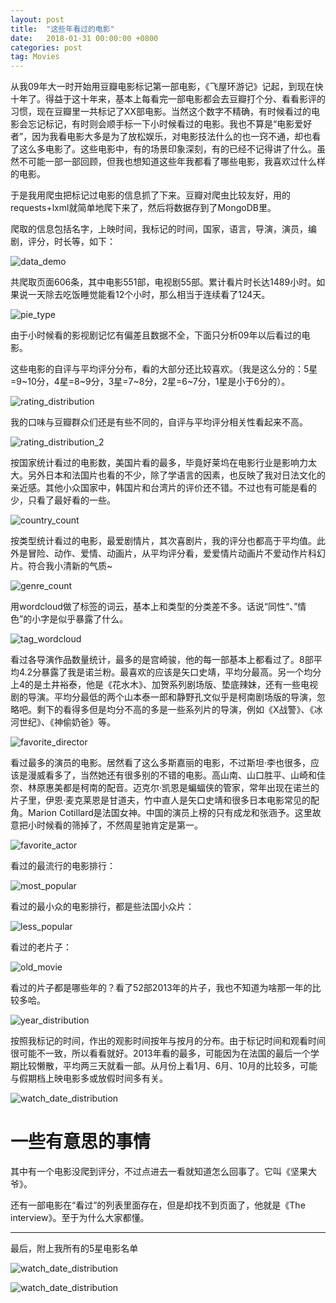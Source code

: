 ```yaml
---
layout: post
title:  "这些年看过的电影"
date:   2018-01-31 00:00:00 +0800
categories: post
tag: Movies
---
```


从我09年大一时开始用豆瓣电影标记第一部电影，《飞屋环游记》记起，到现在快十年了。得益于这十年来，基本上每看完一部电影都会去豆瓣打个分、看看影评的习惯，现在豆瓣里一共标记了XX部电影。当然这个数字不精确，有时候看过的电影会忘记标记，有时则会顺手标一下小时候看过的电影。我也不算是“电影爱好者”，因为我看电影大多是为了放松娱乐，对电影技法什么的也一窍不通，却也看了这么多电影了。这些电影中，有的场景印象深刻，有的已经不记得讲了什么。虽然不可能一部一部回顾，但我也想知道这些年我都看了哪些电影，我喜欢过什么样的电影。

于是我用爬虫把标记过电影的信息抓了下来。豆瓣对爬虫比较友好，用的requests+lxml就简单地爬下来了，然后将数据存到了MongoDB里。

爬取的信息包括名字，上映时间，我标记的时间，国家，语言，导演，演员，编剧，评分，时长等，如下：

![data_demo](/assets/watched-movies/data_demo.png)

共爬取页面606条，其中电影551部，电视剧55部。累计看片时长达1489小时。如果说一天除去吃饭睡觉能看12个小时，那么相当于连续看了124天。

![pie_type](/assets/watched-movies/pie_type.png)

由于小时候看的影视剧记忆有偏差且数据不全，下面只分析09年以后看过的电影。

这些电影的自评与平均评分分布，看的大部分还比较喜欢。（我是这么分的：5星=9~10分，4星=8~9分，3星=7~8分，2星=6~7分，1星是小于6分的）。

![rating_distribution](/assets/watched-movies/rating_distribution.png)

我的口味与豆瓣群众们还是有些不同的，自评与平均评分相关性看起来不高。

![rating_distribution_2](/assets/watched-movies/rating_distribution_2.png)

按国家统计看过的电影数，美国片看的最多，毕竟好莱坞在电影行业是影响力太大。另外日本和法国片也看的不少，除了学语言的因素，也反映了我对日法文化的亲近感。其他小众国家中，韩国片和台湾片的评价还不错。不过也有可能是看的少，只看了最好看的一些。

![country_count](/assets/watched-movies/country_count.png)

按类型统计看过的电影，最爱剧情片，其次喜剧片，我的评分也都高于平均值。此外是冒险、动作、爱情、动画片，从平均评分看，爱爱情片动画片不爱动作片科幻片。符合我小清新的气质~

![genre_count](/assets/watched-movies/gerne_count.png)

用wordcloud做了标签的词云，基本上和类型的分类差不多。话说“同性“、”情色”的小字是似乎暴露了什么。

![tag_wordcloud](/assets/watched-movies/tag_wordcloud.png)

看过各导演作品数量统计，最多的是宫崎骏，他的每一部基本上都看过了。8部平均4.2分暴露了我是诺兰粉。最喜欢的应该是矢口史靖，平均分最高。另一个均分上4的是土井裕泰，他是《花水木》、加贺系列剧场版、垫底辣妹，还有一些电视剧的导演。平均分最低的两个山本泰一郎和静野孔文似乎是柯南剧场版的导演，忽略吧。剩下的看得多但是均分不高的多是一些系列片的导演，例如《X战警》、《冰河世纪》、《神偷奶爸》等。

![favorite_director](/assets/watched-movies/favorite_director.png)

看过最多的演员的电影。居然看了这么多斯嘉丽的电影，不过斯坦·李也很多，应该是漫威看多了，当然她还有很多别的不错的电影。高山南、山口胜平、山崎和佳奈、林原惠美都是柯南的配音。迈克尔·凯恩是蝙蝠侠的管家，常年出现在诺兰的片子里，伊恩·麦克莱恩是甘道夫，竹中直人是矢口史靖和很多日本电影常见的配角。Marion Cotillard是法国女神。中国的演员上榜的只有成龙和张涵予。这里故意把小时候看的筛掉了，不然周星驰肯定是第一。

![favorite_actor](/assets/watched-movies/favorite_actor.png)

看过的最流行的电影排行：

![most_popular](/assets/watched-movies/most_popular.png)

看过的最小众的电影排行，都是些法国小众片：

![less_popular](/assets/watched-movies/less_popular.png)

看过的老片子：

![old_movie](/assets/watched-movies/old_movie.png)

看过的片子都是哪些年的？看了52部2013年的片子，我也不知道为啥那一年的比较多哈。

![year_distribution](/assets/watched-movies/year_distribution.png)

按照我标记的时间，作出的观影时间按年与按月的分布。由于标记时间和观看时间很可能不一致，所以看看就好。2013年看的最多，可能因为在法国的最后一个学期比较懒散，平均两三天就看一部。从月份上看1月、6月、10月的比较多，可能与假期档上映电影多或放假时间多有关。

![watch_date_distribution](/assets/watched-movies/watch_date_distribution.png)

# 一些有意思的事情

其中有一个电影没爬到评分，不过点进去一看就知道怎么回事了。它叫《坚果大爷》。

还有一部电影在“看过”的列表里面存在，但是却找不到页面了，他就是《The interview》。至于为什么大家都懂。

------

最后，附上我所有的5星电影名单

![watch_date_distribution](/assets/watched-movies/favorite_movies_1.png)

![watch_date_distribution](/assets/watched-movies/favorite_movies_2.png)